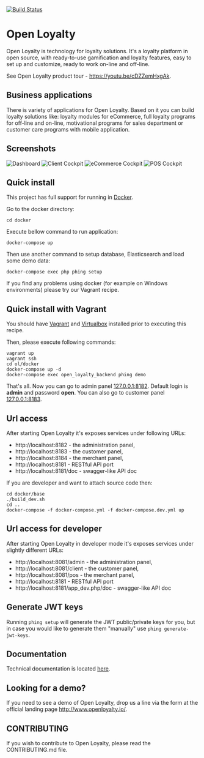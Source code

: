 [![Build Status](https://travis-ci.org/DivanteLtd/open-loyalty.svg?branch=master)](https://travis-ci.org/DivanteLtd/open-loyalty)

# Open Loyalty

Open Loyalty is technology for loyalty solutions.
It's a loyalty platform in open source, with ready-to-use gamification and loyalty features, easy to set up and customize, ready to work on-line and off-line.

See Open Loyalty product tour - https://youtu.be/cDZZemHxgAk.


## Business applications

There is variety of applications for Open Loyalty. Based on it you can build loyalty solutions like: loyalty modules for eCommerce, full loyalty programs for off-line and on-line, motivational programs for sales department or customer care programs with mobile application.

## Screenshots

![Dashboard](https://cloud.githubusercontent.com/assets/26326842/24359309/428f7dc4-1304-11e7-99c2-36ff23fe5036.png)
![Client Cockpit](https://cloud.githubusercontent.com/assets/26326842/24359396/7f489fd4-1304-11e7-9ae5-f05c88eb8c56.png)
![eCommerce Cockpit](https://cloud.githubusercontent.com/assets/26326842/24359495/d65c1210-1304-11e7-86bf-9e63ab754360.png)
![POS Cockpit](https://cloud.githubusercontent.com/assets/26326842/24359465/b796e260-1304-11e7-9da5-4bfc0a026a16.png)

## Quick install

This project has full support for running in [Docker](https://www.docker.com/>).

Go to the docker directory:

```
cd docker
```

Execute bellow command to run application: 

```
docker-compose up
```

Then use another command to setup database, Elasticsearch and load some demo data:

```
docker-compose exec php phing setup
```

If you find any problems using docker (for example on Windows environments) please try our Vagrant recipe.

## Quick install with Vagrant

You should have [Vagrant](https://www.vagrantup.com/downloads.html) and [Virtualbox](https://www.virtualbox.org/wiki/Downloads) installed prior to executing this recipe.

Then, please execute following commands:

```
vagrant up
vagrant ssh
cd ol/docker
docker-compose up -d
docker-compose exec open_loyalty_backend phing demo
```


That's all. Now you can go to admin panel [127.0.0.1:8182](http://127.0.0.1:8182).
Default login is **admin** and password **open**. You can also go to customer panel [127.0.0.1:8183](http://127.0.0.1:8183).

## Url access
After starting Open Loyalty it's exposes services under following URLs:

 * http://localhost:8182 - the administration panel,
 * http://localhost:8183 - the customer panel,
 * http://localhost:8184 - the merchant panel,
 * http://localhost:8181 - RESTful API port
 * http://localhost:8181/doc - swagger-like API doc

If you are developer and want to attach source code then:

```
cd docker/base
./build_dev.sh
cd ..
docker-compose -f docker-compose.yml -f docker-compose.dev.yml up
```

## Url access for developer 
After starting Open Loyalty in developer mode it's exposes services under slightly different URLs:

 * http://localhost:8081/admin - the administration panel,
 * http://localhost:8081/client - the customer panel,
 * http://localhost:8081/pos - the merchant panel,
 * http://localhost:8181 - RESTful API port
 * http://localhost:8181/app_dev.php/doc - swagger-like API doc

## Generate JWT keys

Running `phing setup` will generate the JWT public/private keys for you, but in case you would like to generate them "manually" use `phing generate-jwt-keys`.

## Documentation

Technical documentation is located [here](backend/doc/index.rst).

## Looking for a demo?
If you need to see a demo of Open Loyalty, drop us a line via the form at the official landing page http://www.openloyalty.io/. 

## CONTRIBUTING
If you wish to contribute to Open Loyalty, please read the CONTRIBUTING.md file.
